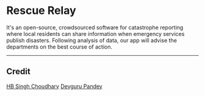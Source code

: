 # Rescue Relay
It's an open-source, crowdsourced software for catastrophe reporting where local residents can share information when emergency services publish disasters. Following analysis of data, our app will advise the departments on the best course of action.

---

## Credit
[HB Singh Choudhary](https://github.com/hbsinghchoudhary)
[Devguru Pandey](https://github.com/DevguruPandey)